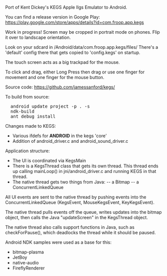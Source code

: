 Port of Kent Dickey's KEGS Apple IIgs Emulator to Android.

You can find a release version in Google Play: https://play.google.com/store/apps/details?id=com.froop.app.kegs

Work in progress!  Screen may be cropped in portrait mode on phones.
Flip it over to landscape orientation.

Look on your sdcard in /Android/data/com.froop.app.kegs/files/
There's a 'default' config there that gets copied to 'config.kegs' on startup.

The touch screen acts as a big trackpad for the mouse.

To click and drag, either Long Press then drag or
use one finger for movement and one finger for the mouse button.

Source code:
  https://github.com/jamessanford/kegs/

To build from source:
<pre>
  android update project -p . -s
  ndk-build
  ant debug install
</pre>


Changes made to KEGS:
- Various ifdefs for __ANDROID__ in the kegs 'core'
- Addition of android_driver.c and android_sound_driver.c

Application structure:
- The UI is coordinated via KegsMain
- There is a KegsThread class that gets its own thread.  This thread ends up calling mainLoop() in jni/android_driver.c and running KEGS in that thread.
- The native thread gets two things from Java:
-- a Bitmap
-- a ConcurrentLinkedQueue

All UI events are sent to the native thread by pushing events into the ConcurrentLinkedQueue (KegsEvent, MouseKegsEvent, KeyKegsEvent).

The native thread pulls events off the queue, writes updates into the bitmap object, then calls the Java "updateScreen" in the KegsThread object.

The native thread also calls support functions in Java, such as checkForPause(), which deadlocks the thread while it should be paused.

Android NDK samples were used as a base for this:
- bitmap-plasma
- JetBoy
- native-audio
- FireflyRenderer
